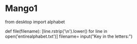 # Mango1
from desktop import alphabet 

def file(filename):
  [line.rstrip('\n').lower() for line in open('entirealphabet.txt')]
  filename= input("Key in the letters:")
